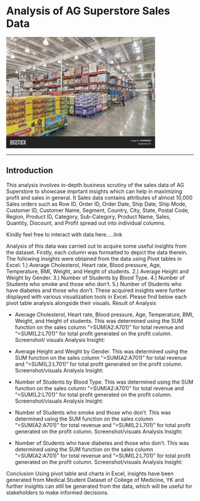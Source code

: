 # Analysis of AG Superstore Sales Data
![](store.jpg)

---

## Introduction
This analysis involves in-depth business scrutiny of the sales data of AG Superstore to showcase imprtant insights which can help in maximizing profit and sales in general.  It Sales data contains attributes of almost 10,000 Sales orders such as Row ID,	Order ID,	Order Date,	Ship Date,	Ship Mode,	Customer ID,	Customer Name,	Segment,	Country,	City,	State,	Postal Code,	Region,	Product ID,	Category,	Sub-Category,	Product Name,	Sales,	Quantity,	Discount, and	Profit spread out into individual columns. 

Kindly feel free to interact with data here…..link

Analysis of this data was carried out to acquire some useful insights from the dataset. Firstly, each column was formatted to depict the data therein. The following insights were obtained from the data using Pivot tables in Excel:
1.)	Average Cholesterol, Heart rate, Blood pressure, Age, Temperature, BMI, Weight, and Height of students.
2.)	Average Height and Weight by Gender.
3.)	Number of Students by Blood Type.
4.)	Number of Students who smoke and those who don’t.
5.)	Number of Students who have diabetes and those who don’t.
These acquired insights were further displayed with various visualization tools in Excel. Please find below each pivot table analysis alongside their visuals.
Result of Analysis
-	Average Cholesterol, Heart rate, Blood pressure, Age, Temperature, BMI, Weight, and Height of students.
This was determined using the SUM function on the sales column “=SUM(A2:A701)” for total revenue and “=SUM(L2:L701)” for total profit generated on the profit column.
Screenshot/ visuals
Analysis Insight: 

-	Average Height and Weight by Gender.
This was determined using the SUM function on the sales column “=SUM(A2:A701)” for total revenue and “=SUM(L2:L701)” for total profit generated on the profit column.
Screenshot/visuals
Analysis Insight: 

-	Number of Students by Blood Type.
This was determined using the SUM function on the sales column “=SUM(A2:A701)” for total revenue and “=SUM(L2:L701)” for total profit generated on the profit column.
Screenshot/visuals
Analysis Insight: 
-	Number of Students who smoke and those who don’t.
This was determined using the SUM function on the sales column “=SUM(A2:A701)” for total revenue and “=SUM(L2:L701)” for total profit generated on the profit column.
Screenshot/visuals
Analysis Insight: 
-	Number of Students who have diabetes and those who don’t.
This was determined using the SUM function on the sales column “=SUM(A2:A701)” for total revenue and “=SUM(L2:L701)” for total profit generated on the profit column.
Screenshot/visuals
Analysis Insight: 

Conclusion
Using pivot table and charts in Excel, insights have been generated from Medical Student Dataset of College of Medicine, YK and further insights can still be generated from the data, which will be useful for stakeholders to make informed decisions.

